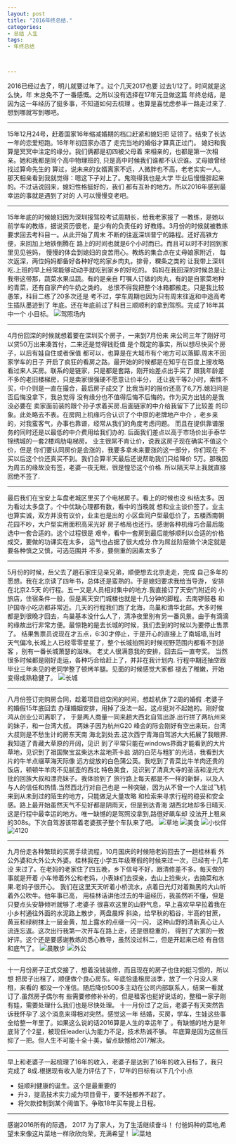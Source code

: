 ```yaml
---
layout: post
title: "2016年终总结."
categories:
- 总结 人生
tags:
- 年终总结



---
```



2016已经过去了，明儿就要过年了。过个几天2017也要
过去1/12了。时间就是这么快，年
末总免不了一番感慨。之所以没有选择在17年元旦做这篇
年终总结，是因为这一年经历了挺多事，不知道如何去梳理
。也算是喜忧虑参半一路走过来了.想到哪就写到哪吧。

---
15年12月24号，赶着国家16年缩减婚期的档口赶紧和媳妇把
证领了。结束了长达一年的恋爱短跑。16年年初回家办酒了
走完当地的婚俗才算真正过门。 
媳妇和我算是冥冥中注定的缘分。我们俩都是初四被父母着
来相亲的，也都是第一次相亲。她和我都是同个高中物理班的,
只是高中时候我们谁都不认识谁。丈母娘曾经找过算命先生的
算过，说未来的女婿离家不远，人微胖也不高，老老实实一人。
那天相亲看到我就觉得：嗯这下子对上了。鬼晓得我也是大学
毕业后慢慢胖起来的。不过话说回来，媳妇性格挺好的，我们
都有互补的地方。所以2016年感到最幸运的事就是遇到了对的
人可以慢慢变老吧。

---

15年年底的时候媳妇因为深圳报驾校考试周期长，给我老家报了
一教练，是她以前学车的教练，据说资历很老，是少有的负责任的
好教练。3月份的时候就被教练要求回去考科目一。从此开始了周末
不断的往返深圳普宁的路程。还好高铁方便，来回加上地铁倒腾在
路上的时间也就是6个小时而已。而且可以时不时回到家里见见爸妈，
慢慢的体会到媳妇的良苦用心。教练的集合点在丈母娘家附近，
每次返深，两位妈妈都备好各种好吃的家乡肉丸，排骨，粿条之类的
让我带上深圳吃.上班的早上经常能够动动手就吃到家乡的好吃的。
妈妈在我回深的时候总是让我带这带那，蔬菜水果瓜蔬。有的是亲自
叮嘱人订做的肉丸，有的是自家菜地种的青菜，还有自家产的牛奶之类的。
总恨不得我把整个冰箱都搬走。只是我比较愚笨，科目二练了20多次还是
考不过，学车周期也因为只有周末往返和中途高考生插队墨迹到了
年底。还在年底前过了科目三顺顺利的拿到驾照。完成了16年其中一个
小目标。
![驾照场内](http://7xq3xt.com1.z0.glb.clouddn.com/xueche_changnei_20160424_051300.jpg)

---
4月份回深的时候就想着要在深圳买个房子，一来到7月份来
来公司三年了刚好可以贷50万出来凑首付，二来还是觉得钱贬值
是个既定的事实，所以想尽快买个房子，以后有娃自住或者保值
都可以，也算是在大城市有个地方可以落脚.周末不回家学车的日子
开启了疯狂的看房之路。最开始的时候都是在知乎在百度上搜攻略
看过来人买房。联系的是链家，只是都是套路，刚开始差点出手买了
跟我年龄差不多的老旧楼梯房，只是卖家很强硬不愿意让价半分，
还让我干等2小时，索性不买，中介则是一直在撮合，最后房子成交了
比我当时的报价还高了6,7万.媳妇问是否后悔没拿下，我总觉得
没有缘分也不值得后悔不后悔的。作为买方出钱的是我没必要在
卖家面前装的跟个孙子求着买房.后面链家的中介给我留下了比较差
的印象。此处略去不表。在房网上机缘巧合认识了个中原的老牌地产中介
，老乡来的，对我蛮客气，办事也靠谱，经常从我们的角度考虑问题。
而且在提供靠谱服务的同时还是以最低的中介费用给我们办的.
后面我们差点以高于市场价出手泰华锦绣城的一套2楼鸡肋电梯房。
业主很屌不肯让价，说我这房子现在确实不值这个价，但是
你们要认同房价是会涨的，我要多拿未来要涨的这一部分，你们现在
不买以后这个价还真买不到。我们合算半天最后还说帮助我们只给降价
5万。那晚因为周五的缘故没有签，老婆一夜无眠，很是惶恐这个价格.
所以隔天早上我就直接回绝不签了.

---

最后我们在宝安上车盘老城区里买了个电梯房子。看上的时候也没
纠结太多。因为看过太多盘了。个中优缺心理都有数，看中的当晚就
想和业主谈价签了。业主也算实诚，双方并没有议价，业主也是出的
小区盘同户型最低价了，五楼西南朝花园不吵，大户型实用面积高采光好
房子格局也还行。感谢各种机缘巧合最后能选中一套合适的。这个过程很是
艰辛，看中一套房到最后能够顺利以合适的价格成交，要做的功课实在太多，
运气也占据了很大成分.作为屌丝阶层做个决定就是要各种慎之又慎，可选范围并
不多，要侧重的因素太多了


---
5月份的时候，岳父去了趟石家庄见亲兄弟，顺便想去北京走走，完成
自己多年的愿想。我在北京读了四年书，总体还是蛮熟的。于是媳妇要求我给当导游，
安排在北京2.5天 的行程。五一又是人员相对集中的地方.我直接订了天安门附近的
小旅店，住宿条件一般，但是离天安门城楼也就是十几分钟的脚程。去南锣鼓巷
和护国寺小吃店都非常近。几天的行程我们跑了北海，鸟巢和清华北邮。大多时候
都是到很晚才回去，鸟巢基本没什么人了，清净夜里别有另一番风景。由于有滴滴
的缘故出行非常方便。最惊艳的是去长城的时候，我们去到的时候以为要停止售票了。
结果售票员说现在才五点，6:30才停止，于是开心的直接上了南城墙,当时
天气偏冷,长城上人已经零零星星了，整个长城拍照的时候视野范围内都看不到游客
，别有一番长城萧瑟的滋味。 老丈人很满意我的安排，回去后一直夸奖。
当然很多时候都是刚好走运，各种巧合给赶上了，并非在我计划内.
行程中期还抽空跟毕业三年未见的老同学整了顿烤羊腿。见面的时候感觉大家都
褪去了稚嫩，开始变得成熟稳健了。
![长城](http://7xq3xt.com1.z0.glb.clouddn.com/P60502-181824.jpg)

---

八月份签订完购房合同，趁着项目组空闲的时间，想趁机休了2周的婚假 .老婆子的婚假15年底回去
办理婚姻安排，用掉了没法一起，这点挺对不起她的。刚好俊鸿从创业公司离职了，
于是两人商量一同来趟大西北自驾出游.出行拼了两杭州来的妹子，和一台湾大叔。
两妹子因为杭州G20 峰会的际会刚好有空出来玩，台湾大叔则是不愁生计的房东天南
海北到处去.这次西宁青海自驾游大大拓展了我眼界.我知道了青藏大草原的开阔，见识
到了平常只能在windows界面才能看到的大片草地，见识到了祖国聚宝盆柴达木盆地茶卡盐
湖的白茫与粗犷的光洁，我看到大片的牛羊点缀草海天际像
远方绽放的白色蒲公英。我吃到了青菜比牛羊肉还贵的饭店，顿顿牛羊肉不见腻歪的西北
特色美食，见识到了清真大寺的圣洁和湟光大批的回族大叔和漂亮妹子。我体验到了
旅行路上每天都是不一样的新鲜，以及人与人的信任和热情.当然西北行对自己也是
一种突破，因为从不曾一个人坐过飞机来到从未到过的陌生的地方，只能做足大量攻略
和检索来寻求行程的稳妥和安全感。路上最开始虽然天气不见好都是阴雨天，但是到达青海
湖西北地却多日晴天.这是行程中最幸运的地方。唯一缺憾的是驾照没拿到,路很好飙车却
没法开上租来的308s。下次自驾游该带着老婆孩子整个车队来了吧。
![草地](http://7xq3xt.com1.z0.glb.clouddn.com/P60830-101512.jpg)
![美食](http://7xq3xt.com1.z0.glb.clouddn.com/P60828-193240.jpg)
![小伙伴](http://7xq3xt.com1.z0.glb.clouddn.com/zijia_P60831-112612.jpg)
![4120](http://7xq3xt.com1.z0.glb.clouddn.com/zijia_4210.JPG)


---
九月份走各种繁琐的买房手续流程，10月国庆的时候陪老妈回去了一趟桂林看
外公外婆和大外公大外婆。桂林我在小学五年级寒假的时候来过一次，已经有十几年没
来过了。在老妈的老家住了四五晚，乡下信号不好，跟清修差不多。每天做的事就是开着
小车带着外公和老妈，小表妹们去探亲，去山上捡柴火，去摘菜和水果.老妈子很开心。
我们在这里天天听着小桥流水，点着日光灯对着黝黑的大山听着外公吹牛。他年事已高，
用桂林话讲他过去的牛逼经历，我虽然听不懂，但是只要点头安静倾听就够了.老婆子
很喜欢这里的山野气息，早上喜欢早早拉着我在小乡村通往外面的水泥路上散步，两盘晨辉
斜染，给早秋的稻谷，半高的甘蔗，黄豆和绿树抹上一层金黄，加上露水的点缀一闪一闪，
这种山野的清新真心让人流连忘返。这次出行我第一次开车在路上走，还是很稳重的，
得到了大家的一致好评。这个还是要感谢教练的悉心教导，虽然没过科二，但是开起来已经
有自信和底气了。
![晨散步](http://7xq3xt.com1.z0.glb.clouddn.com/P61004-072013.jpg)
![外公](http://7xq3xt.com1.z0.glb.clouddn.com/P61005-082050.jpg) 

---

十一月份房子正式交接了，想着没钱装修，而且现在的房子也住的挺习惯的，所以想
把房子出租了，顺便做个良心房东。年底恰逢租房淡季，放了一个月没人来租，来看的
都没一个准信。随后降价500多主动在公司内部联系人，结果一看就订了.虽然房子偶尔有
些需要修修补补的，但是租客也挺好说话的，整租一家子刚有娃，需要处理什么我们也是尽快处理。
十一月份过了之后，老婆子有天突然告诉我怀孕了.这个消息来得相对突然。感觉这一年
结婚，买房，学车，生娃这些事全给整一年里了。如果这么说的话2016算是人生的幸运年了
。有缺憾的地方是年底背了个2星，被现任leader认为能力不足，技术热诚不够。
年底算是因为这些压抑了一把。但人生不可能十全十美，留点缺憾给2017解决。

---
早上和老婆子一起梳理了16年的收入，老婆子是达到了16年的收入目标了，我只完成了
8成.根据现有收入能力评估了下，17年的目标有以下几个小点

*  娃顺利健康的诞生。这个是最重要的
*  升3，提高技术实力成为项目骨干，要不娃都养不起了。
*  将欠款控制到某个阈值下。争取18年买车提上日程。

---
感谢2016所有的际遇， 2017 为了家人，为了生活继续奋斗！
付爸妈种的菜地,希望未来像这片菜地一样欣欣向荣，充满希望！
![菜地](http://7xq3xt.com1.z0.glb.clouddn.com/IMG_20170126_145835.jpg)





    
        









